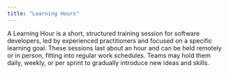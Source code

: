 ```yaml
---
title: "Learning Hours"
---
```


A Learning Hour is a short, structured training session for software developers, led by experienced practitioners 
and focused on a specific learning goal. These sessions last about an hour and can be held remotely or in person, 
fitting into regular work schedules. Teams may hold them daily, weekly, or per sprint to gradually introduce new 
ideas and skills.   